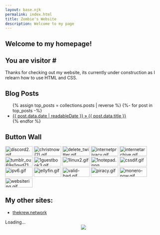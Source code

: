 ```yaml
---
layout: base.njk
permalink: index.html
title: Zombie's Website
description: Welcome to my page
---
```


<section class="half">
    <h1>Welcome to my homepage!</h1>
    <h2>You are visitor # <span id="hitcount"></span></h2>
    <p>Thanks for checking out my website, its currently under construction as I relearn how to use HTML and CSS.</p>
</section>

<section class="small">
    <h2>Blog Posts</h2>
    <ul class="none">
        {% assign top_posts = collections.posts | reverse %}
        {%- for post in top_posts -%}
          <li><a href="{{ post.data.permalink }}">{{ post.data.date | readableDate }} » {{ post.data.title }}</a></li>
        {% endfor %}
    </ul>
</section>

<section class="half">
    <h2>Button Wall</h2>
    <img src="https://www.88x31.nl/gifs/discord2.gif" alt="discord2.gif"  height="31" width="88">
    <img src="https://www.88x31.nl/gifs/christnow (2).gif" alt="christnow (2).gif"  height="31" width="88">
    <img src="https://www.88x31.nl/gifs/delete_twitter.gif" alt="delete_twitter.gif"  height="31" width="88">
    <img src="https://www.88x31.nl/gifs/internetprivacy.gif" alt="internetprivacy.gif"  height="31" width="88">
    <img src="https://www.88x31.nl/gifs/internetarchive.gif" alt="internetarchive.gif"  height="31" width="88">
    <img src="https://www.88x31.nl/gifs/tumblr_ou69s0gvdZ1wvu485o9_100.gif" alt="tumblr_ou69s0gvdZ1wvu485o9_100.gif"  height="31" width="88">
    <img src="https://pixelsafari.neocities.org/buttons/1guestbook3.gif" alt="1guestbook3.gif"  height="31" width="88">
    <img src="https://pixelsafari.neocities.org/buttons/1linux2.gif" alt="1linux2.gif"  height="31" width="88">
    <img src="https://pixelsafari.neocities.org/buttons/1notepad.png" alt="1notepad.png"  height="31" width="88">
    <img src="https://cyber.dabamos.de/88x31/cssdif.gif" alt="cssdif.gif"  height="31" width="88">
    <img src="https://cyber.dabamos.de/88x31/ipv6.gif" alt="ipv6.gif"  height="31" width="88">
    <img src="https://cyber.dabamos.de/88x31/jellyfin.gif" alt="jellyfin.gif"  height="31" width="88">
    <img src="https://cyber.dabamos.de/88x31/valid-bad.gif" alt="valid-bad.gif"  height="31" width="88">
    <img src="https://anlucas.neocities.org/piracy.gif" alt="piracy.gif"  height="31" width="88">
    <img src="https://skye.sh/media/content/88x31/monero-now.gif" alt="monero-now.gif"  height="31" width="88">
    <img src="https://88x31.nl/gifs/websitering.gif" alt="websitering.gif"  height="31" width="88">
</section>

<section class="half">
    <h2>My other sites:</h2>
    <ul>
        <li><a href="https://thekrew.network/">thekrew.network</a></li>
    </ul>
</section>

<section class="half">
    <div id="letterboxd-embed-wrapper-tc">Loading...</div>
    <script>
    fetch('https://lb-embed-content.bokonon.dev?username=punkroczombi')
    .then(response => response.text())
    .then(data => {
    document.getElementById('letterboxd-embed-wrapper-tc').innerHTML = data;
    });
    </script>
</section>

<section class="half">

</section>

<section class="full">
    <div style="max-width: fit-content;margin-left: auto;margin-right: auto;">
        <img src="http://www.snazzyspace.com/generators/viewer-counter/counter.php/fid=1758033921/style=5/counter.png" border="0">
    </div>
</section>


<div id="oneko">
    <script src="/scripts/widgets/oneko/oneko.js"></script>
</div>

<script>
    var xhttp = new XMLHttpRequest();
    xhttp.onreadystatechange = function () {
        if (this.readyState === 4 && this.status === 200) {
            var site_data = JSON.parse(this.responseText);
            var num_arr = site_data.info.views.toString().split("");
            var num_str = "";
            for (i = 0; i < num_arr.length; i++) {
                num_str += num_arr[i];
                if ((num_arr.length - 1 - i) % 3 === 0 && num_arr.length - 1 - i !== 0) {
                    num_str += ",";
                }
            }
            document.getElementById("hitcount").innerHTML = num_str;
        }
    };
    xhttp.open(
        "GET",
        "https://weirdscifi.ratiosemper.com/neocities.php?sitename=punkroczombi",
        true,
    );
    xhttp.send();
</script>